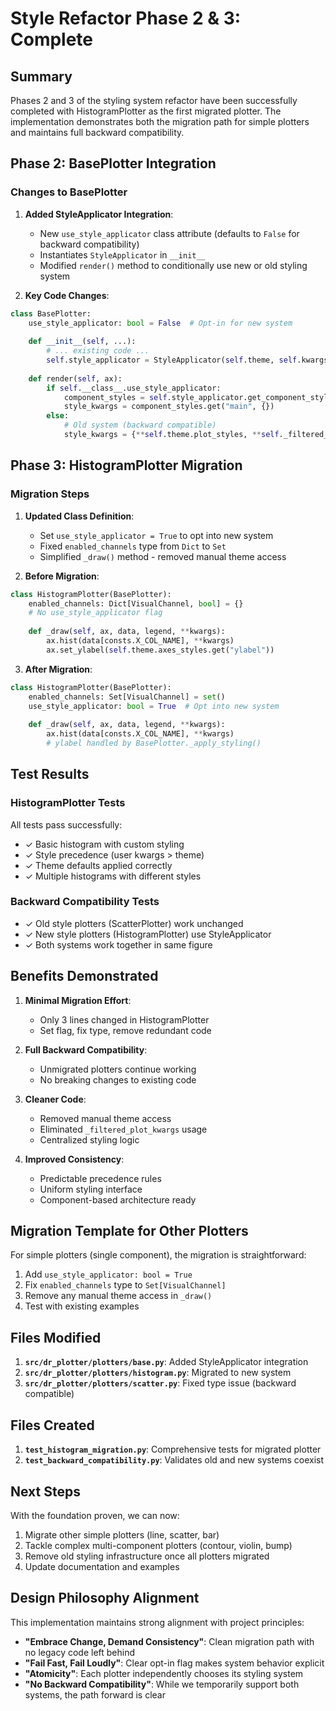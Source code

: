 # Style Refactor Phase 2 & 3: Complete

## Summary

Phases 2 and 3 of the styling system refactor have been successfully completed with HistogramPlotter as the first migrated plotter. The implementation demonstrates both the migration path for simple plotters and maintains full backward compatibility.

## Phase 2: BasePlotter Integration

### Changes to BasePlotter

1. **Added StyleApplicator Integration**:
   - New `use_style_applicator` class attribute (defaults to `False` for backward compatibility)
   - Instantiates `StyleApplicator` in `__init__`
   - Modified `render()` method to conditionally use new or old styling system

2. **Key Code Changes**:
```python
class BasePlotter:
    use_style_applicator: bool = False  # Opt-in for new system
    
    def __init__(self, ...):
        # ... existing code ...
        self.style_applicator = StyleApplicator(self.theme, self.kwargs, self.grouping_params)
    
    def render(self, ax):
        if self.__class__.use_style_applicator:
            component_styles = self.style_applicator.get_component_styles(self.__class__.plotter_name)
            style_kwargs = component_styles.get("main", {})
        else:
            # Old system (backward compatible)
            style_kwargs = {**self.theme.plot_styles, **self._filtered_plot_kwargs}
```

## Phase 3: HistogramPlotter Migration

### Migration Steps

1. **Updated Class Definition**:
   - Set `use_style_applicator = True` to opt into new system
   - Fixed `enabled_channels` type from `Dict` to `Set`
   - Simplified `_draw()` method - removed manual theme access

2. **Before Migration**:
```python
class HistogramPlotter(BasePlotter):
    enabled_channels: Dict[VisualChannel, bool] = {}
    # No use_style_applicator flag
    
    def _draw(self, ax, data, legend, **kwargs):
        ax.hist(data[consts.X_COL_NAME], **kwargs)
        ax.set_ylabel(self.theme.axes_styles.get("ylabel"))
```

3. **After Migration**:
```python
class HistogramPlotter(BasePlotter):
    enabled_channels: Set[VisualChannel] = set()
    use_style_applicator: bool = True  # Opt into new system
    
    def _draw(self, ax, data, legend, **kwargs):
        ax.hist(data[consts.X_COL_NAME], **kwargs)
        # ylabel handled by BasePlotter._apply_styling()
```

## Test Results

### HistogramPlotter Tests
All tests pass successfully:
- ✓ Basic histogram with custom styling
- ✓ Style precedence (user kwargs > theme)
- ✓ Theme defaults applied correctly
- ✓ Multiple histograms with different styles

### Backward Compatibility Tests
- ✓ Old style plotters (ScatterPlotter) work unchanged
- ✓ New style plotters (HistogramPlotter) use StyleApplicator
- ✓ Both systems work together in same figure

## Benefits Demonstrated

1. **Minimal Migration Effort**: 
   - Only 3 lines changed in HistogramPlotter
   - Set flag, fix type, remove redundant code

2. **Full Backward Compatibility**:
   - Unmigrated plotters continue working
   - No breaking changes to existing code

3. **Cleaner Code**:
   - Removed manual theme access
   - Eliminated `_filtered_plot_kwargs` usage
   - Centralized styling logic

4. **Improved Consistency**:
   - Predictable precedence rules
   - Uniform styling interface
   - Component-based architecture ready

## Migration Template for Other Plotters

For simple plotters (single component), the migration is straightforward:

1. Add `use_style_applicator: bool = True`
2. Fix `enabled_channels` type to `Set[VisualChannel]`
3. Remove any manual theme access in `_draw()`
4. Test with existing examples

## Files Modified

1. **`src/dr_plotter/plotters/base.py`**: Added StyleApplicator integration
2. **`src/dr_plotter/plotters/histogram.py`**: Migrated to new system
3. **`src/dr_plotter/plotters/scatter.py`**: Fixed type issue (backward compatible)

## Files Created

1. **`test_histogram_migration.py`**: Comprehensive tests for migrated plotter
2. **`test_backward_compatibility.py`**: Validates old and new systems coexist

## Next Steps

With the foundation proven, we can now:
1. Migrate other simple plotters (line, scatter, bar)
2. Tackle complex multi-component plotters (contour, violin, bump)
3. Remove old styling infrastructure once all plotters migrated
4. Update documentation and examples

## Design Philosophy Alignment

This implementation maintains strong alignment with project principles:
- **"Embrace Change, Demand Consistency"**: Clean migration path with no legacy code left behind
- **"Fail Fast, Fail Loudly"**: Clear opt-in flag makes system behavior explicit
- **"Atomicity"**: Each plotter independently chooses its styling system
- **"No Backward Compatibility"**: While we temporarily support both systems, the path forward is clear